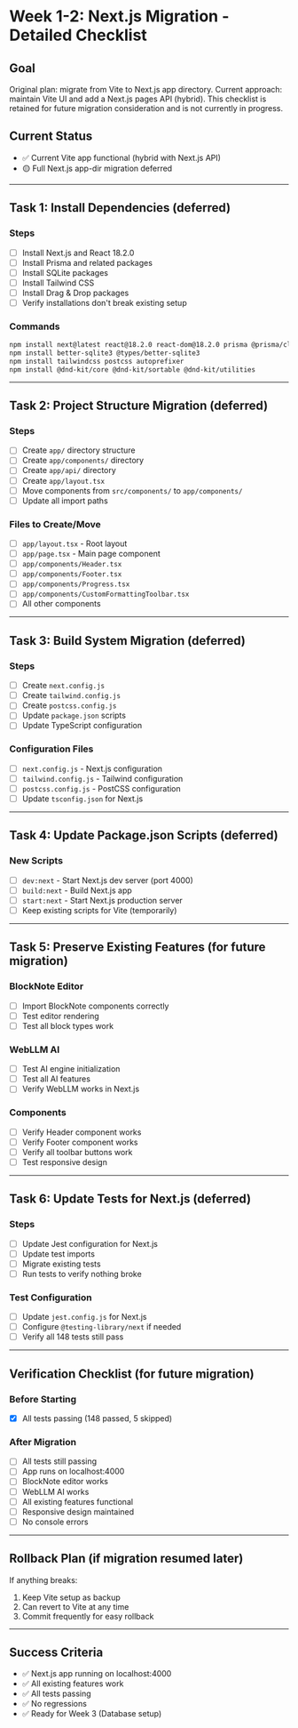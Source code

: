 # Week 1-2: Next.js Migration - Detailed Checklist

## Goal
Original plan: migrate from Vite to Next.js app directory. Current approach: maintain Vite UI and add a Next.js pages API (hybrid). This checklist is retained for future migration consideration and is not currently in progress.

## Current Status
- ✅ Current Vite app functional (hybrid with Next.js API)
- 🟡 Full Next.js app-dir migration deferred

---

## Task 1: Install Dependencies (deferred)

### Steps
- [ ] Install Next.js and React 18.2.0
- [ ] Install Prisma and related packages
- [ ] Install SQLite packages
- [ ] Install Tailwind CSS
- [ ] Install Drag & Drop packages
- [ ] Verify installations don't break existing setup

### Commands
```bash
npm install next@latest react@18.2.0 react-dom@18.2.0 prisma @prisma/client zod
npm install better-sqlite3 @types/better-sqlite3
npm install tailwindcss postcss autoprefixer
npm install @dnd-kit/core @dnd-kit/sortable @dnd-kit/utilities
```

---

## Task 2: Project Structure Migration (deferred)

### Steps
- [ ] Create `app/` directory structure
- [ ] Create `app/components/` directory
- [ ] Create `app/api/` directory
- [ ] Create `app/layout.tsx`
- [ ] Move components from `src/components/` to `app/components/`
- [ ] Update all import paths

### Files to Create/Move
- [ ] `app/layout.tsx` - Root layout
- [ ] `app/page.tsx` - Main page component
- [ ] `app/components/Header.tsx`
- [ ] `app/components/Footer.tsx`
- [ ] `app/components/Progress.tsx`
- [ ] `app/components/CustomFormattingToolbar.tsx`
- [ ] All other components

---

## Task 3: Build System Migration (deferred)

### Steps
- [ ] Create `next.config.js`
- [ ] Create `tailwind.config.js`
- [ ] Create `postcss.config.js`
- [ ] Update `package.json` scripts
- [ ] Update TypeScript configuration

### Configuration Files
- [ ] `next.config.js` - Next.js configuration
- [ ] `tailwind.config.js` - Tailwind configuration
- [ ] `postcss.config.js` - PostCSS configuration
- [ ] Update `tsconfig.json` for Next.js

---

## Task 4: Update Package.json Scripts (deferred)

### New Scripts
- [ ] `dev:next` - Start Next.js dev server (port 4000)
- [ ] `build:next` - Build Next.js app
- [ ] `start:next` - Start Next.js production server
- [ ] Keep existing scripts for Vite (temporarily)

---

## Task 5: Preserve Existing Features (for future migration)

### BlockNote Editor
- [ ] Import BlockNote components correctly
- [ ] Test editor rendering
- [ ] Test all block types work

### WebLLM AI
- [ ] Test AI engine initialization
- [ ] Test all AI features
- [ ] Verify WebLLM works in Next.js

### Components
- [ ] Verify Header component works
- [ ] Verify Footer component works
- [ ] Verify all toolbar buttons work
- [ ] Test responsive design

---

## Task 6: Update Tests for Next.js (deferred)

### Steps
- [ ] Update Jest configuration for Next.js
- [ ] Update test imports
- [ ] Migrate existing tests
- [ ] Run tests to verify nothing broke

### Test Configuration
- [ ] Update `jest.config.js` for Next.js
- [ ] Configure `@testing-library/next` if needed
- [ ] Verify all 148 tests still pass

---

## Verification Checklist (for future migration)

### Before Starting
- [x] All tests passing (148 passed, 5 skipped)

### After Migration
- [ ] All tests still passing
- [ ] App runs on localhost:4000
- [ ] BlockNote editor works
- [ ] WebLLM AI works
- [ ] All existing features functional
- [ ] Responsive design maintained
- [ ] No console errors

---

## Rollback Plan (if migration resumed later)

If anything breaks:
1. Keep Vite setup as backup
2. Can revert to Vite at any time
3. Commit frequently for easy rollback

---

## Success Criteria

- ✅ Next.js app running on localhost:4000
- ✅ All existing features work
- ✅ All tests passing
- ✅ No regressions
- ✅ Ready for Week 3 (Database setup)

